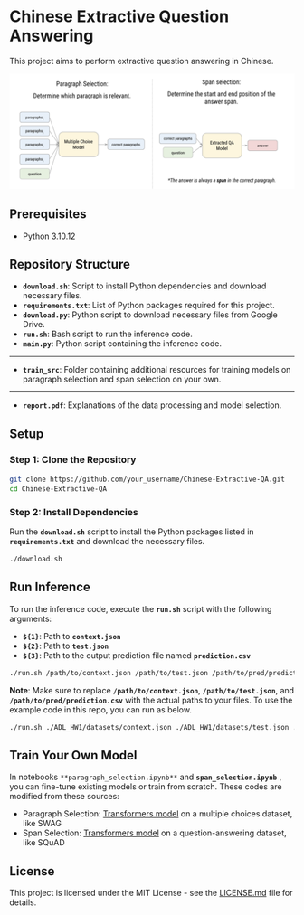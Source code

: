 # Chinese Extractive Question Answering

This project aims to perform extractive question answering in Chinese.

<p align="center">
  <img width="800" height="auto" src="images/concept.png" alt="concept.png">
</p>

## **Prerequisites**

- Python 3.10.12

## **Repository Structure**

- **`download.sh`**: Script to install Python dependencies and download necessary files.
- **`requirements.txt`**: List of Python packages required for this project.
- **`download.py`**: Python script to download necessary files from Google Drive.
- **`run.sh`**: Bash script to run the inference code.
- **`main.py`**: Python script containing the inference code.

---

- **`train_src`**: Folder containing additional resources for training models on paragraph selection and span selection on your own.

---

- **`report.pdf`**: Explanations of the data processing and model selection.

## **Setup**

### **Step 1: Clone the Repository**

```bash
git clone https://github.com/your_username/Chinese-Extractive-QA.git
cd Chinese-Extractive-QA
```

### **Step 2: Install Dependencies**

Run the **`download.sh`** script to install the Python packages listed in **`requirements.txt`** and download the necessary files.

```bash
./download.sh
```

## **Run Inference**

To run the inference code, execute the **`run.sh`** script with the following arguments:

- **`${1}`**: Path to **`context.json`**
- **`${2}`**: Path to **`test.json`**
- **`${3}`**: Path to the output prediction file named **`prediction.csv`**

```bash
./run.sh /path/to/context.json /path/to/test.json /path/to/pred/prediction.csv
```

**Note**: Make sure to replace **`/path/to/context.json`**, **`/path/to/test.json`**, and **`/path/to/pred/prediction.csv`** with the actual paths to your files. To use the example code in this repo, you can run as below.

```bash
./run.sh ./ADL_HW1/datasets/context.json ./ADL_HW1/datasets/test.json ./prediction.csv
```

## Train Your Own Model

In notebooks `**paragraph_selection.ipynb**` and **`span_selection.ipynb`** , you can fine-tune existing models or train from scratch. These codes are modified from these sources:

- Paragraph Selection: [Transformers model](https://github.com/huggingface/transformers/blob/main/examples/pytorch/multiple-choice/README.md#multiple-choice) on a multiple choices dataset, like SWAG
- Span Selection: [Transformers model](https://github.com/huggingface/transformers/blob/main/examples/pytorch/question-answering/README.md) on a question-answering dataset, like SQuAD

## **License**

This project is licensed under the MIT License - see the [LICENSE.md](https://chat.openai.com/c/LICENSE.md) file for details.
